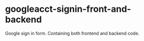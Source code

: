 # googleacct-signin-front-and-backend
Google sign in form. Containing both frontend and backend code.
